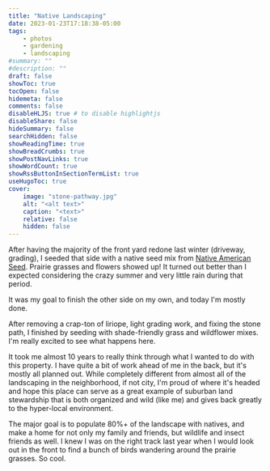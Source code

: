 ```yaml
---
title: "Native Landscaping"
date: 2023-01-23T17:18:38-05:00
tags:
    - photos
    - gardening
    - landscaping
#summary: ""
#description: ""
draft: false
showToc: true
tocOpen: false
hidemeta: false
comments: false
disableHLJS: true # to disable highlightjs
disableShare: false
hideSummary: false
searchHidden: false
showReadingTime: true
showBreadCrumbs: true
showPostNavLinks: true
showWordCount: true
showRssButtonInSectionTermList: true
useHugoToc: true
cover:
    image: "stone-pathway.jpg"
    alt: "<alt text>"
    caption: "<text>"
    relative: false
    hidden: false
---
```


After having the majority of the front yard redone last winter (driveway, grading), I seeded that side with a native seed mix from [Native American Seed](https://seedsource.com). Prairie grasses and flowers showed up! It turned out better than I expected considering the crazy summer and very little rain during that period.

It was my goal to finish the other side on my own, and today I'm mostly done.

After removing a crap-ton of liriope, light grading work, and fixing the stone path, I finished by seeding with shade-friendly grass and wildflower mixes. I'm really excited to see what happens here.

It took me almost 10 years to really think through what I wanted to do with this property. I have quite a bit of work ahead of me in the back, but it's mostly all planned out. While completely different from almost all of the landscaping in the neighborhood, if not city, I'm proud of where it's headed and hope this place can serve as a great example of suburban land stewardship that is both organized and wild (like me) and gives back greatly to the hyper-local environment.

The major goal is to populate 80%+ of the landscape with natives, and make a home for not only my family and friends, but wildlife and insect friends as well. I knew I was on the right track last year when I would look out in the front to find a bunch of birds wandering around the prairie grasses. So cool.
